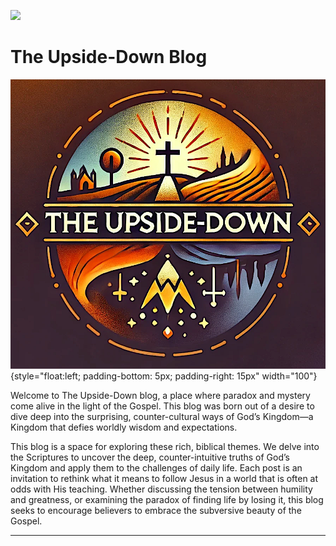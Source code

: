 ![](https://api.netlify.com/api/v1/badges/1494d445-4f91-4a4d-ae84-cf3daf6f723a/deploy-status)

# The Upside-Down Blog

![](img/tud_logo.png){style="float:left;  padding-bottom: 5px; padding-right: 15px" width="100"}

Welcome to The Upside-Down blog, a place where paradox and mystery come alive in the light of the Gospel. This blog was born out of a desire to dive deep into the surprising, counter-cultural ways of God’s Kingdom—a Kingdom that defies worldly wisdom and expectations.

This blog is a space for exploring these rich, biblical themes. We delve into the Scriptures to uncover the deep, counter-intuitive truths of God’s Kingdom and apply them to the challenges of daily life. Each post is an invitation to rethink what it means to follow Jesus in a world that is often at odds with His teaching. Whether discussing the tension between humility and greatness, or examining the paradox of finding life by losing it, this blog seeks to encourage believers to embrace the subversive beauty of the Gospel.

------------------------------------------------------------------------

